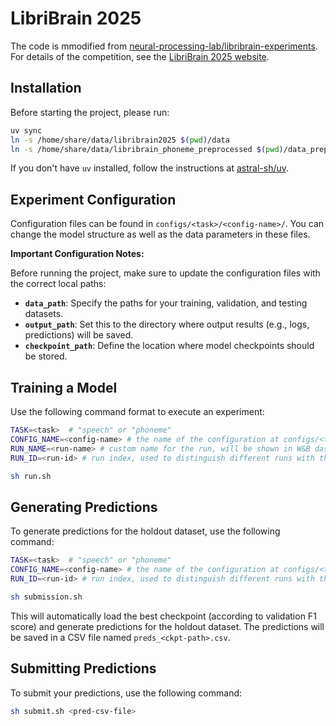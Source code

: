 # LibriBrain 2025

The code is mmodified from [neural-processing-lab/libribrain-experiments](https://github.com/neural-processing-lab/libribrain-experiments). For details of the competition, see the [LibriBrain 2025 website](https://neural-processing-lab.github.io/2025-libribrain-competition/).


## Installation

Before starting the project, please run:

```sh
uv sync
ln -s /home/share/data/libribrain2025 $(pwd)/data
ln -s /home/share/data/libribrain_phoneme_preprocessed $(pwd)/data_preprocessed
```

If you don't have `uv` installed, follow the instructions at [astral-sh/uv](https://github.com/astral-sh/uv).

## Experiment Configuration

Configuration files can be found in `configs/<task>/<config-name>/`. You can change the model structure as well as the data parameters in these files.

**Important Configuration Notes:**

Before running the project, make sure to update the configuration files with the correct local paths:

- **`data_path`**: Specify the paths for your training, validation, and testing datasets.
- **`output_path`**: Set this to the directory where output results (e.g., logs, predictions) will be saved.
- **`checkpoint_path`**: Define the location where model checkpoints should be stored.

## Training a Model

Use the following command format to execute an experiment:

```bash
TASK=<task>  # "speech" or "phoneme"
CONFIG_NAME=<config-name> # the name of the configuration at configs/<task>/<config-name>/
RUN_NAME=<run-name> # custom name for the run, will be shown in W&B dashboard, by default = <config-name>
RUN_ID=<run-id> # run index, used to distinguish different runs with the same name, by default = 0

sh run.sh
```

## Generating Predictions

To generate predictions for the holdout dataset, use the following command:

```bash
TASK=<task>  # "speech" or "phoneme"
CONFIG_NAME=<config-name> # the name of the configuration at configs/<task>/<config-name>/
RUN_ID=<run-id> # run index, used to distinguish different runs with the same name, by default = 0

sh submission.sh
```

This will automatically load the best checkpoint (according to validation F1 score) and generate predictions for the holdout dataset. The predictions will be saved in a CSV file named `preds_<ckpt-path>.csv`.

## Submitting Predictions

To submit your predictions, use the following command:

```bash
sh submit.sh <pred-csv-file>
```
